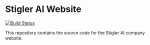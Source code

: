 # Stigler AI Website

[![Build Status](https://github.com/your-username/your-repo-name/actions/workflows/ci.yml/badge.svg)](https://github.com/your-username/your-repo-name/actions)

This repository contains the source code for the Stigler AI company website.

